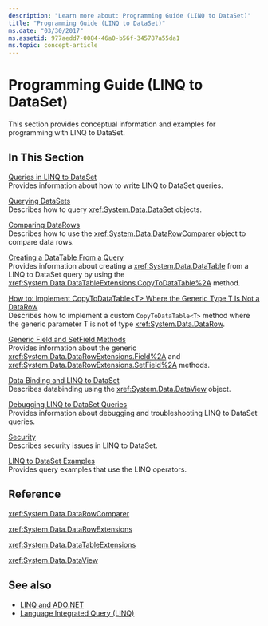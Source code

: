 ```yaml
---
description: "Learn more about: Programming Guide (LINQ to DataSet)"
title: "Programming Guide (LINQ to DataSet)"
ms.date: "03/30/2017"
ms.assetid: 977aedd7-0084-46a0-b56f-345787a55da1
ms.topic: concept-article
---
```

# Programming Guide (LINQ to DataSet)

This section provides conceptual information and examples for programming with LINQ to DataSet.  
  
## In This Section  

 [Queries in LINQ to DataSet](queries-in-linq-to-dataset.md)  
 Provides information about how to write LINQ to DataSet queries.  
  
 [Querying DataSets](querying-datasets-linq-to-dataset.md)  
 Describes how to query <xref:System.Data.DataSet> objects.  
  
 [Comparing DataRows](comparing-datarows-linq-to-dataset.md)  
 Describes how to use the <xref:System.Data.DataRowComparer> object to compare data rows.  
  
 [Creating a DataTable From a Query](creating-a-datatable-from-a-query-linq-to-dataset.md)  
 Provides information about creating a <xref:System.Data.DataTable> from a LINQ to DataSet query by using the <xref:System.Data.DataTableExtensions.CopyToDataTable%2A> method.  
  
 [How to: Implement CopyToDataTable\<T> Where the Generic Type T Is Not a DataRow](implement-copytodatatable-where-type-not-a-datarow.md)  
 Describes how to implement a custom `CopyToDataTable<T>` method where the generic parameter T is not of type <xref:System.Data.DataRow>.  
  
 [Generic Field and SetField Methods](generic-field-and-setfield-methods-linq-to-dataset.md)  
 Provides information about the generic <xref:System.Data.DataRowExtensions.Field%2A> and <xref:System.Data.DataRowExtensions.SetField%2A> methods.  
  
 [Data Binding and LINQ to DataSet](data-binding-and-linq-to-dataset.md)  
 Describes databinding using the <xref:System.Data.DataView> object.  
  
 [Debugging LINQ to DataSet Queries](debugging-linq-to-dataset-queries.md)  
 Provides information about debugging and troubleshooting LINQ to DataSet queries.  
  
 [Security](security-linq-to-dataset.md)  
 Describes security issues in LINQ to DataSet.  
  
 [LINQ to DataSet Examples](linq-to-dataset-examples.md)  
 Provides query examples that use the LINQ operators.  
  
## Reference  

 <xref:System.Data.DataRowComparer>  
  
 <xref:System.Data.DataRowExtensions>  
  
 <xref:System.Data.DataTableExtensions>  
  
 <xref:System.Data.DataView>  
  
## See also

- [LINQ and ADO.NET](linq-and-ado-net.md)
- [Language Integrated Query (LINQ)](../../../csharp/linq/index.md)
